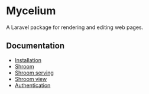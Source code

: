 Mycelium
========

A Laravel package for rendering and editing web pages.


Documentation
-------------

- [Installation](docs/installation.md)
- [Shroom](docs/shroom.md)
- [Shroom serving](docs/shroom-serving.md)
- [Shroom view](docs/shroom-view.md)
- [Authentication](docs/authentication.md)
